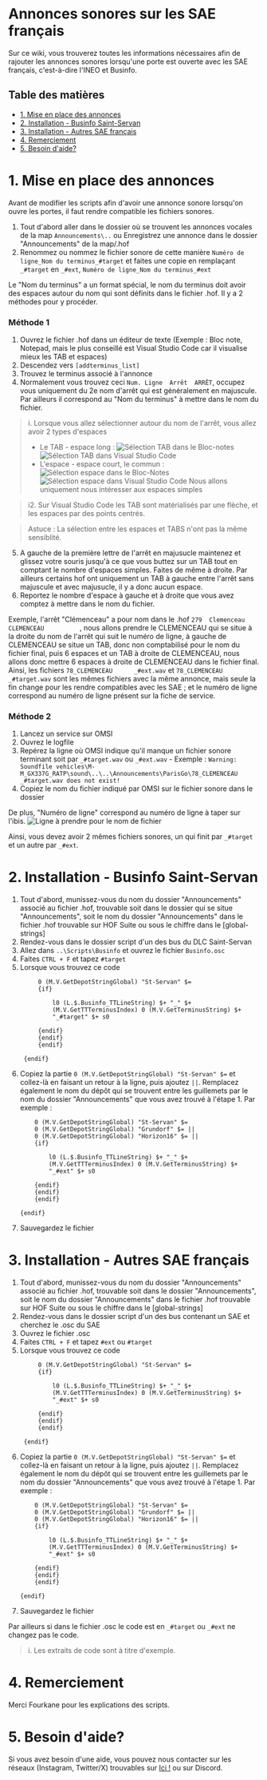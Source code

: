# Annonces sonores sur les SAE français

Sur ce wiki, vous trouverez toutes les informations nécessaires afin de rajouter les annonces sonores lorsqu'une porte est ouverte avec les SAE français, c'est-à-dire l'INEO et Businfo.

## Table des matières

- [1. Mise en place des annonces](#1-mise-en-place-des-annonces)
- [2. Installation - Businfo Saint-Servan](#2-installation---businfo-saint-servan)
- [3. Installation - Autres SAE français](#3-installation---autres-sae-français)
- [4. Remerciement](#4-remerciement)
- [5. Besoin d'aide?](#5-besoin-daide)

# 1. Mise en place des annonces
Avant de modifier les scripts afin d'avoir une annonce sonore lorsqu'on ouvre les portes, il faut rendre compatible les fichiers sonores.
1. Tout d'abord aller dans le dossier où se trouvent les annonces vocales de la map `Announcements\..` ou Enregistrez une annonce dans le dossier "Announcements" de la map/.hof
2. Renommez ou nommez le fichier sonore de cette manière `Numéro de ligne_Nom du terminus_#target` et faites une copie en remplaçant `_#target` en `_#ext`, `Numéro de ligne_Nom du terminus_#ext`

Le "Nom du terminus" a un format spécial, le nom du terminus doit avoir des espaces autour du nom qui sont définits dans le fichier .hof. Il y a 2 méthodes pour y procéder.

### Méthode 1
1. Ouvrez le fichier .hof dans un éditeur de texte (Exemple : Bloc note, Notepad, mais le plus conseillé est Visual Studio Code car il visualise mieux les TAB et espaces)
2. Descendez vers `[addterminus_list]`
3. Trouvez le terminus associé à l'annonce
4. Normalement vous trouvez ceci `Num. Ligne  Arrêt  ARRÊT`, occupez vous uniquement du 2e nom d'arrêt qui est généralement en majuscule. Par ailleurs il correspond au "Nom du terminus" à mettre dans le nom du fichier.

> i. Lorsque vous allez sélectionner autour du nom de l'arrêt, vous allez avoir 2 types d'espaces
> - Le TAB - espace long : ![Sélection TAB dans le Bloc-notes](https://github.com/AgoProjects/agoprojects-omsi2/blob/main/images/TAB_bn.gif) ![Sélection TAB dans Visual Studio Code](https://github.com/AgoProjects/agoprojects-omsi2/blob/main/images/TAB_VSCode.gif)
> - L'espace - espace court, le commun : ![Sélection espace dans le Bloc-Notes](https://github.com/AgoProjects/agoprojects-omsi2/blob/main/images/Space_Bn.gif) ![Sélection espace dans Visual Studio Code](https://github.com/AgoProjects/agoprojects-omsi2/blob/main/images/Space_VSCode.gif)
> Nous allons uniquement nous intéresser aux espaces simples

> i2. Sur Visual Studio Code les TAB sont matérialisés par une flèche, et les espaces par des points centrés.

> Astuce : La sélection entre les espaces et TABS n'ont pas la même sensiblité.

5. A gauche de la première lettre de l'arrêt en majusucle maintenez et glissez votre souris jusqu'à ce que vous buttez sur un TAB tout en comptant le nombre d'espaces simples. Faites de même à droite. Par ailleurs certains hof ont uniquement un TAB à gauche entre l'arrêt sans majuscule et avec majusucle, il y a donc aucun espace.
6. Reportez le nombre d'espace à gauche et à droite que vous avez comptez à mettre dans le nom du fichier.

Exemple, l'arrêt "Clémenceau" a pour nom dans le .hof `279	Clemenceau	CLEMENCEAU      	`, nous allons prendre le CLEMENCEAU qui se situe à la droite du nom de l'arrêt qui suit le numéro de ligne, à gauche de CLEMENCEAU se situe un TAB, donc non comptabilisé pour le nom du fichier final, puis 6 espaces et un TAB à droite de CLEMENCEAU, nous allons donc mettre 6 espaces à droite de CLEMENCEAU dans le fichier final. Ainsi, les fichiers `78_CLEMENCEAU      _#ext.wav` et `78_CLEMENCEAU      _#target.wav` sont les mêmes fichiers avec la même annonce, mais seule la fin change pour les rendre compatibles avec les SAE ; et le numéro de ligne correspond au numéro de ligne présent sur la fiche de service.

### Méthode 2
1. Lancez un service sur OMSI
2. Ouvrez le logfile
3. Repérez la ligne où OMSI indique qu'il manque un fichier sonore terminant soit par `_#target.wav` ou `_#ext.wav` - Exemple : `Warning:       Soundfile vehicles\M-M_GX337G_RATP\sound\..\..\Announcements\ParisGo\78_CLEMENCEAU      _#target.wav does not exist!`
4. Copiez le nom du fichier indiqué par OMSI sur le fichier sonore dans le dossier

De plus, "Numéro de ligne" correspond au numéro de ligne à taper sur l'ibis. ![Ligne à prendre pour le nom de fichier](https://github.com/AgoProjects/agoprojects-omsi2/blob/main/images/Ligne.png)

Ainsi, vous devez avoir 2 mêmes fichiers sonores, un qui finit par `_#target` et un autre par `_#ext`.

# 2. Installation - Businfo Saint-Servan
1. Tout d'abord, munissez-vous du nom du dossier "Announcements" associé au fichier .hof, trouvable soit dans le dossier qui se situe "Announcements", soit le nom du dossier "Announcements" dans le fichier .hof trouvable sur HOF Suite ou sous le chiffre dans le [global-strings]
2. Rendez-vous dans le dossier script d'un des bus du DLC Saint-Servan
3. Allez dans `..\Scripts\Businfo` et ouvrez le fichier `Businfo.osc`
4. Faites `CTRL + F` et tapez `#target`
5. Lorsque vous trouvez ce code
   ```            
        0 (M.V.GetDepotStringGlobal) "St-Servan" $=
        {if}

            l0 (L.$.Businfo_TTLineString) $+ "_" $+
            (M.V.GetTTTerminusIndex) 0 (M.V.GetTerminusString) $+
            "_#target" $+ s0

        {endif}
        {endif}
        {endif}

    {endif}
   ```
6. Copiez la partie `0 (M.V.GetDepotStringGlobal) "St-Servan" $=` et collez-là en faisant un retour à la ligne, puis ajoutez `||`. Remplacez également le nom du dépôt qui se trouvent entre les guillemets par le nom du dossier "Announcements" que vous avez trouvé à l'étape 1. Par exemple :
    ```            
        0 (M.V.GetDepotStringGlobal) "St-Servan" $= 
        0 (M.V.GetDepotStringGlobal) "Grundorf" $= ||
        0 (M.V.GetDepotStringGlobal) "Horizon16" $= ||
        {if}

            l0 (L.$.Businfo_TTLineString) $+ "_" $+
            (M.V.GetTTTerminusIndex) 0 (M.V.GetTerminusString) $+
            "_#ext" $+ s0

        {endif}
        {endif}
        {endif}

    {endif}
    ```
7. Sauvegardez le fichier

# 3. Installation - Autres SAE français
1. Tout d'abord, munissez-vous du nom du dossier "Announcements" associé au fichier .hof, trouvable soit dans le dossier "Announcements", soit le nom du dossier "Announcements" dans le fichier .hof trouvable sur HOF Suite ou sous le chiffre dans le [global-strings]
2. Rendez-vous dans le dossier script d'un des bus contenant un SAE et cherchez le .osc du SAE
3. Ouvrez le fichier .osc
4. Faites `CTRL + F` et tapez `#ext` ou `#target`
5. Lorsque vous trouvez ce code
   ```            
        0 (M.V.GetDepotStringGlobal) "St-Servan" $=
        {if}

            l0 (L.$.Businfo_TTLineString) $+ "_" $+
            (M.V.GetTTTerminusIndex) 0 (M.V.GetTerminusString) $+
            "_#ext" $+ s0

        {endif}
        {endif}
        {endif}

    {endif}
   ```
6. Copiez la partie `0 (M.V.GetDepotStringGlobal) "St-Servan" $=` et collez-là en faisant un retour à la ligne, puis ajoutez `||`. Remplacez également le nom du dépôt qui se trouvent entre les guillemets par le nom du dossier "Announcements" que vous avez trouvé à l'étape 1. Par exemple :
    ```            
        0 (M.V.GetDepotStringGlobal) "St-Servan" $= 
        0 (M.V.GetDepotStringGlobal) "Grundorf" $= ||
        0 (M.V.GetDepotStringGlobal) "Horizon16" $= ||
        {if}

            l0 (L.$.Businfo_TTLineString) $+ "_" $+
            (M.V.GetTTTerminusIndex) 0 (M.V.GetTerminusString) $+
            "_#ext" $+ s0

        {endif}
        {endif}
        {endif}

    {endif}
    ```
7. Sauvegardez le fichier

Par ailleurs si dans le fichier .osc le code est en `_#target` ou `_#ext` ne changez pas le code.

> i. Les extraits de code sont à titre d'exemple.

# 4. Remerciement
Merci Fourkane pour les explications des scripts.

# 5. Besoin d'aide?
Si vous avez besoin d'une aide, vous pouvez nous contacter sur les réseaux (Instagram, Twitter/X) trouvables sur [Ici !](https://github.com/AgoProjects/agoprojects-omsi2) ou sur Discord.